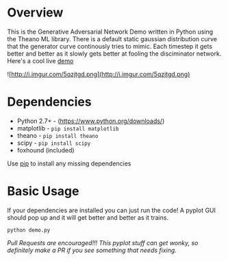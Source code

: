 Overview
============
This is the Generative Adversarial Network Demo written in Python using the Theano ML library. There is a default static gaussian distribution curve that the generator curve continously tries to mimic. Each timestep it gets better and better as it slowly gets better at fooling the disciminator network. Here's a cool live [demo](http://cs.stanford.edu/people/karpathy/gan/)

![http://i.imgur.com/5qzjtgd.png](http://i.imgur.com/5qzjtgd.png)

Dependencies
============

* Python 2.7+ - (https://www.python.org/downloads/)
* matplotlib - `pip install matplotlib`
* theano - `pip install theano`
* scipy - `pip install scipy`
* foxhound (included)

Use [pip](https://pypi.python.org/pypi/pip) to install any missing dependencies

Basic Usage
===========
If your dependencies are installed you can just run the code! A pyplot GUI should pop up and it will get better and better as it trains. 

```shell
python demo.py
```

*Pull Requests are encouraged!!! This pyplot stuff can get wonky, so definitely make a PR if you see something that needs fixing.*


